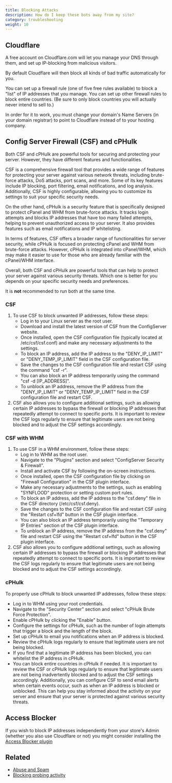 ```yaml
---
title: Blocking Attacks 
description: How do I keep these bots away from my site? 
category: troubleshooting 
weight: 10
---
```



## Cloudflare

A free account on Cloudflare.com will let you manage your DNS through them, and set up IP-blocking from malicious visitors.

By default Cloudflare will then block all kinds of bad traffic automatically for you.

You can set up a firewall rule (one of five free rules available) to block a "list" of IP addresses that you manage. 
You can set up other firewall rules to block entire countries. (Be sure to only block countries you will actually never intend to sell to.)

In order for it to work, you must change your domain's Name Servers (in your domain registrar) to point to Cloudflare instead of to your hosting company.

## Config Server Firewall (CSF) and cPHulk
Both CSF and cPHulk are powerful tools for securing and protecting your server. However, they have different features and functionalities.

CSF is a comprehensive firewall tool that provides a wide range of features for protecting your server against various network threats, including brute-force attacks, DoS attacks, port scans, and more. Some of its key features include IP blocking, port filtering, email notifications, and log analysis. Additionally, CSF is highly configurable, allowing you to customize its settings to suit your specific security needs.

On the other hand, cPHulk is a security feature that is specifically designed to protect cPanel and WHM from brute-force attacks. It tracks login attempts and blocks IP addresses that have too many failed attempts, helping to prevent unauthorized access to your server. It also provides features such as email notifications and IP whitelisting.

In terms of features, CSF offers a broader range of functionalities for server security, while cPHulk is focused on protecting cPanel and WHM from brute-force attacks. However, cPHulk is integrated into cPanel/WHM, which may make it easier to use for those who are already familiar with the cPanel/WHM interface.

Overall, both CSF and cPHulk are powerful tools that can help to protect your server against various security threats. Which one is better for you depends on your specific security needs and preferences.

It is **not** recommended to run both at the same time.

### CSF
   1. To use CSF to block unwanted IP addresses, follow these steps:
      - Log in to your Linux server as the root user.
      - Download and install the latest version of CSF from the ConfigServer website.
      - Once installed, open the CSF configuration file (typically located at /etc/csf/csf.conf) and make any necessary adjustments to the settings.
      - To block an IP address, add the IP address to the "DENY_IP_LIMIT" or "DENY_TEMP_IP_LIMIT" field in the CSF configuration file.
      - Save the changes to the CSF configuration file and restart CSF using the command "csf -r".
      - You can also block an IP address temporarily using the command "csf -d [IP_ADDRESS]".
      - To unblock an IP address, remove the IP address from the "DENY_IP_LIMIT" or "DENY_TEMP_IP_LIMIT" field in the CSF configuration file and restart CSF.
  2. CSF also allows you to configure additional settings, such as allowing certain IP addresses to bypass the firewall or blocking IP addresses that repeatedly attempt to connect to specific ports. It is important to review the CSF logs regularly to ensure that legitimate users are not being blocked and to adjust the CSF settings accordingly.

### CSF with WHM
  1. To use CSF in a WHM environment, follow these steps:
     - Log in to WHM as the root user.
     - Navigate to the "Plugins" section and select "ConfigServer Security & Firewall".
     - Install and activate CSF by following the on-screen instructions.
     - Once installed, open the CSF configuration file by clicking on "Firewall Configuration" in the CSF plugin interface.
     - Make any necessary adjustments to the settings, such as enabling "SYNFLOOD" protection or setting custom port rules.
     - To block an IP address, add the IP address to the "csf.deny" file in the CSF directory (/etc/csf/csf.deny).
     - Save the changes to the CSF configuration file and restart CSF using the "Restart csf+lfd" button in the CSF plugin interface.
     - You can also block an IP address temporarily using the "Temporary IP Entries" section of the CSF plugin interface.
     - To unblock an IP address, remove the IP address from the "csf.deny" file and restart CSF using the "Restart csf+lfd" button in the CSF plugin interface.
  2. CSF also allows you to configure additional settings, such as allowing certain IP addresses to bypass the firewall or blocking IP addresses that repeatedly attempt to connect to specific ports. It is important to review the CSF logs regularly to ensure that legitimate users are not being blocked and to adjust the CSF settings accordingly.

### cPHulk
  To properly use cPHulk to block unwanted IP addresses, follow these steps:
  - Log in to WHM using your root credentials.
  - Navigate to the "Security Center" section and select "cPHulk Brute Force Protection".
  - Enable cPHulk by clicking the "Enable" button.
  - Configure the settings for cPHulk, such as the number of login attempts that trigger a block and the length of the block.
  - Set up cPHulk to email you notifications when an IP address is blocked.
  - Review the cPHulk logs regularly to ensure that legitimate users are not being blocked.
  - If you find that a legitimate IP address has been blocked, you can whitelist the IP address in cPHulk.
  - You can block entire countries in cPHulk if needed.
It is important to review the CSF or cPHulk logs regularly to ensure that legitimate users are not being inadvertently blocked and to adjust the CSF settings accordingly. Additionally, you can configure CSF to send email alerts when certain events occur, such as when an IP address is blocked or unblocked. This can help you stay informed about the activity on your server and ensure that your server is protected against various security threats.

## Access Blocker 
If you wish to block IP addresses independently from your store's Admin (whether you also use Cloudflare or not) you might consider installing the [Access Blocker plugin](https://www.zen-cart.com/downloads.php?do=file&id=2237)

## Related 

- [Abuse and Spam](/user/running/spam/)
- [Blocking probing activity](/user/security/block_probes/)

